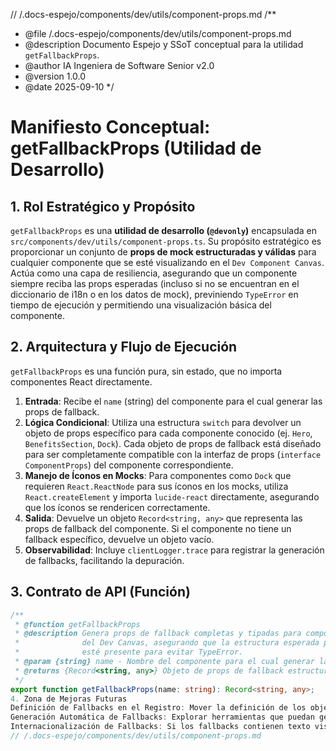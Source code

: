 // /.docs-espejo/components/dev/utils/component-props.md
/**
 * @file /.docs-espejo/components/dev/utils/component-props.md
 * @description Documento Espejo y SSoT conceptual para la utilidad `getFallbackProps`.
 * @author IA Ingeniera de Software Senior v2.0
 * @version 1.0.0
 * @date 2025-09-10
 */
# Manifiesto Conceptual: getFallbackProps (Utilidad de Desarrollo)

## 1. Rol Estratégico y Propósito

`getFallbackProps` es una **utilidad de desarrollo (`@devonly`)** encapsulada en `src/components/dev/utils/component-props.ts`. Su propósito estratégico es proporcionar un conjunto de **props de mock estructuradas y válidas** para cualquier componente que se esté visualizando en el `Dev Component Canvas`. Actúa como una capa de resiliencia, asegurando que un componente siempre reciba las props esperadas (incluso si no se encuentran en el diccionario de i18n o en los datos de mock), previniendo `TypeError` en tiempo de ejecución y permitiendo una visualización básica del componente.

## 2. Arquitectura y Flujo de Ejecución

`getFallbackProps` es una función pura, sin estado, que no importa componentes React directamente.

1.  **Entrada**: Recibe el `name` (string) del componente para el cual generar las props de fallback.
2.  **Lógica Condicional**: Utiliza una estructura `switch` para devolver un objeto de props específico para cada componente conocido (ej. `Hero`, `BenefitsSection`, `Dock`). Cada objeto de props de fallback está diseñado para ser completamente compatible con la interfaz de props (`interface ComponentProps`) del componente correspondiente.
3.  **Manejo de Íconos en Mocks**: Para componentes como `Dock` que requieren `React.ReactNode` para sus íconos en los mocks, utiliza `React.createElement` y importa `lucide-react` directamente, asegurando que los íconos se rendericen correctamente.
4.  **Salida**: Devuelve un objeto `Record<string, any>` que representa las props de fallback del componente. Si el componente no tiene un fallback específico, devuelve un objeto vacío.
5.  **Observabilidad**: Incluye `clientLogger.trace` para registrar la generación de fallbacks, facilitando la depuración.

## 3. Contrato de API (Función)

```typescript
/**
 * @function getFallbackProps
 * @description Genera props de fallback completas y tipadas para componentes específicos
 *              del Dev Canvas, asegurando que la estructura esperada por el componente
 *              esté presente para evitar TypeError.
 * @param {string} name - Nombre del componente para el cual generar las props de fallback.
 * @returns {Record<string, any>} Objeto de props de fallback estructuradas.
 */
export function getFallbackProps(name: string): Record<string, any>;
4. Zona de Mejoras Futuras
Definición de Fallbacks en el Registro: Mover la definición de los objetos de props de fallback a ComponentRegistry.ts o a un archivo de configuración de desarrollo dedicado, para que getFallbackProps simplemente los recupere por nombre.
Generación Automática de Fallbacks: Explorar herramientas que puedan generar automáticamente props de mock válidas a partir de esquemas Zod o interfaces TypeScript, reduciendo la necesidad de mantener fallbacks manuales.
Internacionalización de Fallbacks: Si los fallbacks contienen texto visible, permitir que este texto sea internacionalizado a través del sistema de i18n del proyecto.
// /.docs-espejo/components/dev/utils/component-props.md